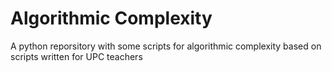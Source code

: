 # Algorithmic Complexity

A python reporsitory with some scripts for algorithmic complexity based on scripts written for UPC teachers